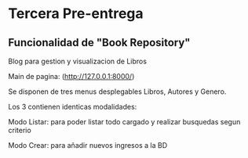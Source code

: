 # Tercera Pre-entrega
## Funcionalidad de "Book Repository"
Blog para gestion y visualizacion de Libros

Main de pagina: (http://127.0.0.1:8000/)

Se disponen de tres menus desplegables Libros, Autores y Genero.

Los 3 contienen identicas modalidades:

Modo Listar: para poder listar todo cargado y realizar busquedas segun criterio

Modo Crear: para añadir nuevos ingresos a la BD

